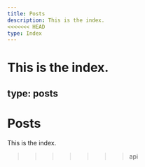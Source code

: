 ```yaml
---
title: Posts
description: This is the index.
<<<<<<< HEAD
type: Index
---
```


This is the index.
=======
type: posts
---

# Posts

This is the index.
>>>>>>> api
